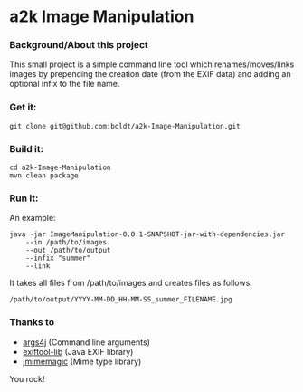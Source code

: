 a2k Image  Manipulation
===

### Background/About this project

This small project is a simple command line tool which renames/moves/links images by prepending the creation date (from the EXIF data) and adding an optional infix to the file name.

### Get it:

```
git clone git@github.com:boldt/a2k-Image-Manipulation.git
```

### Build it:

```	
cd a2k-Image-Manipulation
mvn clean package
```

### Run it:

An example:

```
java -jar ImageManipulation-0.0.1-SNAPSHOT-jar-with-dependencies.jar 
	--in /path/to/images 
	--out /path/to/output
	--infix "summer" 
	--link 
```	
It takes all files from /path/to/images and creates files as follows:

```
/path/to/output/YYYY-MM-DD_HH-MM-SS_summer_FILENAME.jpg
```

### Thanks to

* [args4j](https://github.com/kohsuke/args4j) (Command line arguments)
* [exiftool-lib](http://www.thebuzzmedia.com/software/exiftool-enhanced-java-integration-for-exiftool/) (Java EXIF library)
* [jmimemagic](https://github.com/arimus/jmimemagic) (Mime type library)

You rock!
